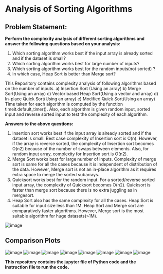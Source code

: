 # Analysis of Sorting Algorithms

## Problem Statement:
**Perform the complexity analysis of different sorting algorithms and answer the following questions based  on your analysis:**
1) Which sorting algorithm works best if the input array is already sorted and if the dataset is small?
2) Which sorting algorithm works best for large number of inputs?
3) Which sorting algorithm works best for the random inputs(not sorted) ?
4) In which case, Heap Sort is better than Merge sort?

This Repository contains complexity analysis of following algorithms based on the number of inputs.
a) Insertion Sort (Using an array)
b) Merge Sort(Using an array)
c) Vector based Heap Sort(Using a vector and array)
d) In-place Quick Sort(Using an array)
e) Modified Quick Sort(Using an array)
Time taken for each algorithm is computed by the function timeit.default_timer(). Also, each algorithm is given random input, sorted input and reverse sorted input to test the complexity of each algorithm.

**Answers to the above questions:**

1) Insertion sort works best if the input array is already sorted and if the dataset is small. Best case complexity of Insertion sort is O(n). However, if the array is reverse sorted, the complexity of Insertion sort becomes O(n2) because of the number of swaps between elements. Also, for random input array, complexity for Insertion sort is O(n2).
2) Merge Sort works best for large number of inputs. Complexity of merge sort is same for all the cases because it is independent of distribution of the data. However, Merge sort is not an in-place algorithm as it requires extra space to merge the sorted subarrays.
3) Quicksort works best for the random input. For a sorted/reverse sorted input array, the complexity of Quicksort becomes O(n2). Quicksort is faster than merge sort because there is no extra juggling as in mergesort.
4) Heap Sort also has the same complexity for all the cases. Heap Sort is suitable for input size less than 1M. Heap Sort and Merge sort are comparatively faster algorithms. However, Merge sort is the most suitable algorithm for huge datasets(>1M).

![image](https://user-images.githubusercontent.com/70915043/137656852-13a121d0-46bf-43c6-a5a5-1e62bf8772aa.png)

## Comparison Plots

![image](https://user-images.githubusercontent.com/70915043/137657914-9ed316c6-027b-4187-97b5-132f3459f26b.png)
![image](https://user-images.githubusercontent.com/70915043/137657932-15f97152-486a-4679-b0b3-c4425aa2b252.png)
![image](https://user-images.githubusercontent.com/70915043/137657953-d989bde6-5ecd-42c3-b7c3-038eb6c3b6d2.png)
![image](https://user-images.githubusercontent.com/70915043/137657976-a4b76dc9-f548-4c26-abd6-575ee8f287fc.png)
![image](https://user-images.githubusercontent.com/70915043/137658002-9a2b0c0a-2f75-443a-ab04-7fbb6b7aa7dc.png)
![image](https://user-images.githubusercontent.com/70915043/137658040-99929782-bef2-444c-8c76-dda5498359a6.png)
![image](https://user-images.githubusercontent.com/70915043/137658063-9976cc28-841c-4044-ba47-8ffc11facbc5.png)
![image](https://user-images.githubusercontent.com/70915043/137658083-1262bfc5-d005-4bf3-93aa-fd9c6f3ca2a4.png)

 **This repository contains the jupyter file of Python code and the instruction file to run the code.**


